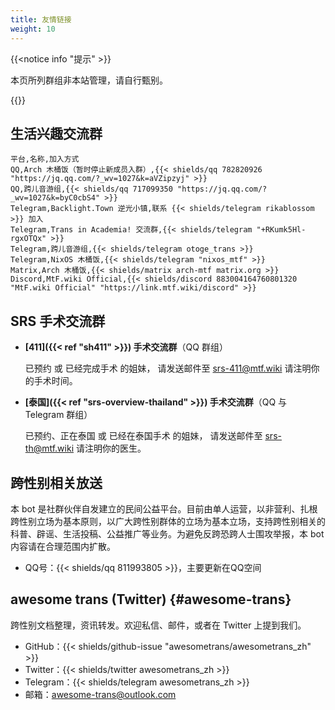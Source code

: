```yaml
---
title: 友情链接
weight: 10
---
```


{{<notice info "提示" >}}

本页所列群组非本站管理，请自行甄别。

{{</notice>}}

## 生活兴趣交流群

```csv
平台,名称,加入方式
QQ,Arch 木桶饭（暂时停止新成员入群）,{{< shields/qq 782820926 "https://jq.qq.com/?_wv=1027&k=aVZipzyj" >}}
QQ,跨儿音游组,{{< shields/qq 717099350 "https://jq.qq.com/?_wv=1027&k=byC0cbS4" >}}
Telegram,Backlight.Town 逆光小镇,联系 {{< shields/telegram rikablossom >}} 加入
Telegram,Trans in Academia! 交流群,{{< shields/telegram "+RKumk5Hl-rgxOTQx" >}}
Telegram,跨儿音游组,{{< shields/telegram otoge_trans >}}
Telegram,NixOS 木桶饭,{{< shields/telegram "nixos_mtf" >}}
Matrix,Arch 木桶饭,{{< shields/matrix arch-mtf matrix.org >}}
Discord,MtF.wiki Official,{{< shields/discord 883004164760801320 "MtF.wiki Official" "https://link.mtf.wiki/discord" >}}
```

## SRS 手术交流群

- **[411]({{< ref "sh411" >}}) 手术交流群**（QQ 群组）

  已预约 或 已经完成手术 的姐妹，
  请发送邮件至 <srs-411@mtf.wiki> 请注明你的手术时间。

- **[泰国]({{< ref "srs-overview-thailand" >}}) 手术交流群**（QQ 与 Telegram 群组）

  已预约、正在泰国 或 已经在泰国手术 的姐妹，
  请发送邮件至 <srs-th@mtf.wiki> 请注明你的医生。

## 跨性别相关放送

本 bot 是社群伙伴自发建立的民间公益平台。目前由单人运营，以非营利、扎根跨性别立场为基本原则，以广大跨性别群体的立场为基本立场，支持跨性别相关的科普、辟谣、生活投稿、公益推广等业务。为避免反跨恐跨人士围攻举报，本 bot 内容请在合理范围内扩散。

- QQ号：{{< shields/qq 811993805 >}}，主要更新在QQ空间

## awesome trans <i class="trans-flag"></i> (Twitter) {#awesome-trans}

跨性别文档整理，资讯转发。欢迎私信、邮件，或者在 Twitter 上提到我们。

- GitHub：{{< shields/github-issue "awesometrans/awesometrans_zh" >}}
- Twitter：{{< shields/twitter awesometrans_zh >}}
- Telegram：{{< shields/telegram awesometrans_zh >}}
- 邮箱：<awesome-trans@outlook.com>
